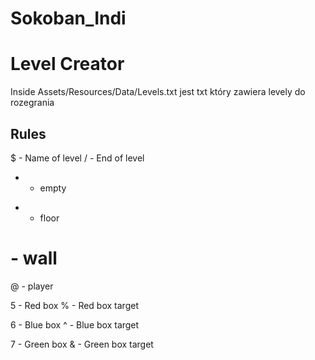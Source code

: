 # Sokoban_Indi

# Level Creator
Inside Assets/Resources/Data/Levels.txt jest txt który zawiera levely do rozegrania

## Rules
$ - Name of level
/ - End of level

- - empty
* - floor
# - wall

@ - player

5 - Red box 
% - Red box target

6 - Blue box
^ - Blue box target

7 - Green box
& - Green box target
